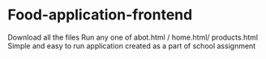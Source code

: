 # Food-application-frontend
Download all the files
Run any one of abot.html / home.html/ products.html
Simple and easy to run application created as a part of school assignment
